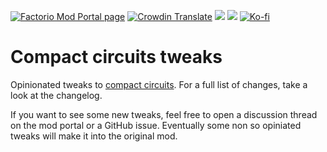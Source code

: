 [![Factorio Mod Portal page](https://img.shields.io/badge/dynamic/json?color=orange&label=Factorio&query=downloads_count&suffix=%20downloads&url=https%3A%2F%2Fmods.factorio.com%2Fapi%2Fmods%2Fcompaktcircuittweaks&style=for-the-badge)](https://mods.factorio.com/mod/compaktcircuittweaks) [![Crowdin Translate](https://img.shields.io/badge/Crowdin-Translate-brightgreen?style=for-the-badge)](https://crowdin.com/project/factorio-mods-localization) [![](https://img.shields.io/github/issues/QuingKhaos/compaktcircuittweaks/bug?label=Bug%20Reports&style=for-the-badge)](https://github.com/QuingKhaos/compaktcircuittweaks/issues?q=is%3Aissue%20state%3Aopen%20label%3Abug) [![](https://img.shields.io/github/issues-pr/QuingKhaos/compaktcircuittweaks?label=Pull%20Requests&style=for-the-badge)](https://github.com/QuingKhaos/compaktcircuittweaks/pulls) [![Ko-fi](https://img.shields.io/badge/Ko--fi-support%20me-ff5e5b?logo=kofi&logoColor=white&style=for-the-badge)](https://ko-fi.com/quingkhaos)

# Compact circuits tweaks

Opinionated tweaks to [compact circuits](https://mods.factorio.com/mod/compaktcircuit). For a full list of changes, take a look at the changelog.

If you want to see some new tweaks, feel free to open a discussion thread on the mod portal or a GitHub issue. Eventually some non so opiniated tweaks will make it into the original mod.
